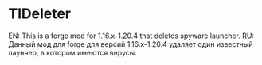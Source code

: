 # TlDeleter
EN: This is a forge mod for 1.16.x-1.20.4 that deletes spyware launcher.
RU: Данный мод для forge для версий 1.16.x-1.20.4 удаляет один известный лаунчер, в котором имеются вирусы.
